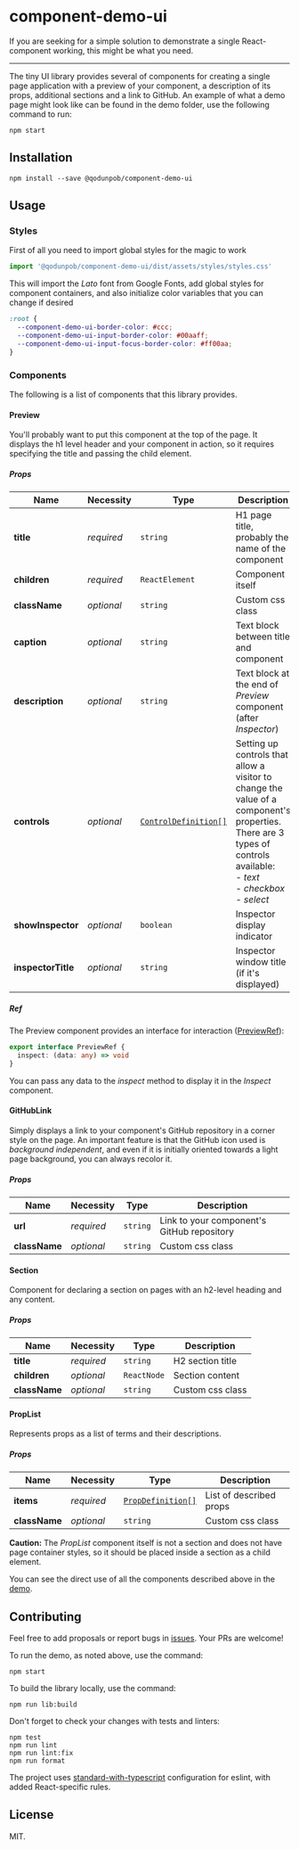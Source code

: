# component-demo-ui

If you are seeking for a simple solution to demonstrate a single
React-component working, this might be what you need.

---

The tiny UI library provides several of components for creating
a single page application with a preview of your component,
a description of its props, additional sections and a link to GitHub.
An example of what a demo page might look like can be found in
the demo folder, use the following command to run:

```shell
npm start
```

## Installation

```shell
npm install --save @qodunpob/component-demo-ui
```

## Usage

### Styles

First of all you need to import global styles for the magic to work

```js
import '@qodunpob/component-demo-ui/dist/assets/styles/styles.css'
```

This will import the _Lato_ font from Google Fonts, add global styles
for component containers, and also initialize color variables that
you can change if desired

```css
:root {
  --component-demo-ui-border-color: #ccc;
  --component-demo-ui-input-border-color: #00aaff;
  --component-demo-ui-input-focus-border-color: #ff00aa;
}
```

### Components

The following is a list of components that this library provides.

#### Preview

You'll probably want to put this component at the top of the page.
It displays the h1 level header and your component in action,
so it requires specifying the title and passing the child element.

##### Props

| Name               | Necessity  | Type                                                     | Description                                                                                                                                                                         |
| ------------------ | ---------- | -------------------------------------------------------- | ----------------------------------------------------------------------------------------------------------------------------------------------------------------------------------- |
| **title**          | _required_ | `string`                                                 | H1 page title, probably the name of the component                                                                                                                                   |
| **children**       | _required_ | `ReactElement`                                           | Component itself                                                                                                                                                                    |
| **className**      | _optional_ | `string`                                                 | Custom css class                                                                                                                                                                    |
| **caption**        | _optional_ | `string`                                                 | Text block between title and component                                                                                                                                              |
| **description**    | _optional_ | `string`                                                 | Text block at the end of _Preview_ component (after _Inspector_)                                                                                                                    |
| **controls**       | _optional_ | [`ControlDefinition[]`](src/models/ControlDefinition.ts) | Setting up controls that allow a visitor to change the value of a component's properties.<br/>There are 3 types of controls available:<br/>- _text_<br/>- _checkbox_<br/>- _select_ |
| **showInspector**  | _optional_ | `boolean`                                                | Inspector display indicator                                                                                                                                                         |
| **inspectorTitle** | _optional_ | `string`                                                 | Inspector window title (if it's displayed)                                                                                                                                          |

##### Ref

The Preview component provides an interface for interaction
([PreviewRef](src/components/preview/Preview.types.ts)):

```ts
export interface PreviewRef {
  inspect: (data: any) => void
}
```

You can pass any data to the _inspect_ method to display it in the
_Inspect_ component.

#### GitHubLink

Simply displays a link to your component's GitHub repository in a
corner style on the page. An important feature is that the GitHub
icon used is _background independent_, and even if it is initially
oriented towards a light page background, you can always recolor it.

##### Props

| Name          | Necessity  | Type     | Description                                |
| ------------- | ---------- | -------- | ------------------------------------------ |
| **url**       | _required_ | `string` | Link to your component's GitHub repository |
| **className** | _optional_ | `string` | Custom css class                           |

#### Section

Component for declaring a section on pages with an h2-level heading
and any content.

##### Props

| Name          | Necessity  | Type        | Description      |
| ------------- | ---------- | ----------- | ---------------- |
| **title**     | _required_ | `string`    | H2 section title |
| **children**  | _optional_ | `ReactNode` | Section content  |
| **className** | _optional_ | `string`    | Custom css class |

#### PropList

Represents props as a list of terms and their descriptions.

##### Props

| Name          | Necessity  | Type                                                            | Description             |
| ------------- | ---------- | --------------------------------------------------------------- | ----------------------- |
| **items**     | _required_ | [`PropDefinition[]`](src/components/propList/PropList.types.ts) | List of described props |
| **className** | _optional_ | `string`                                                        | Custom css class        |

**Caution:** The _PropList_ component itself is not a section
and does not have page container styles, so it should be placed
inside a section as a child element.

You can see the direct use of all the components described above
in the [demo](demo/App.tsx).

## Contributing

Feel free to add proposals or report bugs in
[issues](https://github.com/qodunpob/component-demo-ui/issues).
Your PRs are welcome!

To run the demo, as noted above, use the command:

```shell
npm start
```

To build the library locally, use the command:

```shell
npm run lib:build
```

Don't forget to check your changes with tests and linters:

```shell
npm test
npm run lint
npm run lint:fix
npm run format
```

The project uses
[standard-with-typescript](https://github.com/mightyiam/eslint-config-standard-with-typescript)
configuration for eslint, with added React-specific rules.

## License

MIT.
